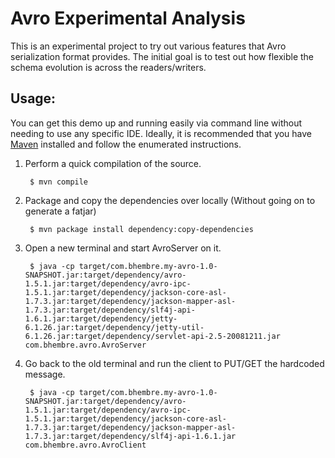 Avro Experimental Analysis
==========================

This is an experimental project to try out various features that Avro serialization format provides. The initial goal is to test out how flexible the schema evolution is across the readers/writers.

Usage:
-----

You can get this demo up and running easily via command line without needing to use any specific IDE. Ideally, it is recommended that you have [Maven](http://maven.apache.org/download.html) installed and follow the enumerated instructions.

1. Perform a quick compilation of the source.
        
        $ mvn compile

2. Package and copy the dependencies over locally (Without going on to generate a fatjar)
        
        $ mvn package install dependency:copy-dependencies

3. Open a new terminal and start AvroServer on it.
        
        $ java -cp target/com.bhembre.my-avro-1.0-SNAPSHOT.jar:target/dependency/avro-1.5.1.jar:target/dependency/avro-ipc-1.5.1.jar:target/dependency/jackson-core-asl-1.7.3.jar:target/dependency/jackson-mapper-asl-1.7.3.jar:target/dependency/slf4j-api-1.6.1.jar:target/dependency/jetty-6.1.26.jar:target/dependency/jetty-util-6.1.26.jar:target/dependency/servlet-api-2.5-20081211.jar com.bhembre.avro.AvroServer

4. Go back to the old terminal and run the client to PUT/GET the hardcoded message.
        
        $ java -cp target/com.bhembre.my-avro-1.0-SNAPSHOT.jar:target/dependency/avro-1.5.1.jar:target/dependency/avro-ipc-1.5.1.jar:target/dependency/jackson-core-asl-1.7.3.jar:target/dependency/jackson-mapper-asl-1.7.3.jar:target/dependency/slf4j-api-1.6.1.jar com.bhembre.avro.AvroClient

